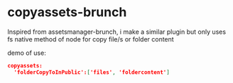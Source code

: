  # copyassets-brunch
 Inspired from assetsmanager-brunch, i make a similar plugin but only uses fs native
 method of node for copy file/s or folder content

demo of use:
```JSON
copyassets:
  'folderCopyToInPublic':['files', 'foldercontent']
```
